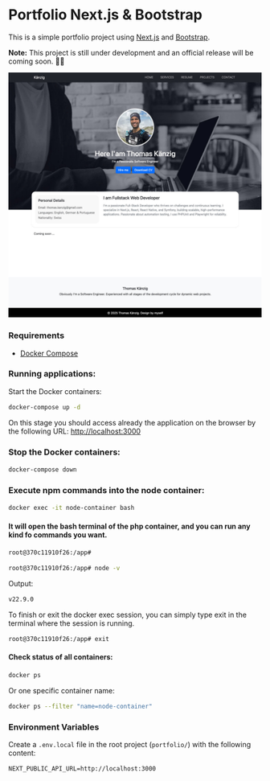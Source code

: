 # Portfolio Next.js & Bootstrap

This is a simple portfolio project using [Next.js](https://nextjs.org) and [Bootstrap](https://getbootstrap.com).  

**Note:** This project is still under development and an official release will be coming soon. 🚧✨  

![Screenshot of the home page](./screenshots/screenshot_home.jpg)

### Requirements
- [Docker Compose](https://docs.docker.com/compose/install/)

### Running applications:

Start the Docker containers:
```bash
docker-compose up -d
```

On this stage you should access already the application on the browser by the following URL: [http://localhost:3000](http://localhost:3000)

### Stop the Docker containers:
```bash
docker-compose down
```

### Execute npm commands into the node container:
```bash
docker exec -it node-container bash
```

#### It will open the bash terminal of the php container, and you can run any kind fo commands you want.
```bash
root@370c11910f26:/app# 
```

```bash
root@370c11910f26:/app# node -v
```

Output:

```bash
v22.9.0
```

To finish or exit the docker exec session, you can simply type exit in the terminal where the session is running.
```bash
root@370c11910f26:/app# exit
```


#### Check status of all containers:
```bash
docker ps
```

Or one specific container name:

```bash
docker ps --filter "name=node-container"
```

### Environment Variables

Create a `.env.local` file in the root project (`portfolio/`) with the following content:

```dotenv
NEXT_PUBLIC_API_URL=http://localhost:3000
```